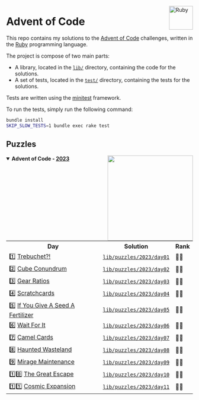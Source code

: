 <a href="https://www.ruby-lang.org"><img src="https://s3.cdalvaro.io/github.com/cdalvaro/advent-of-code/RubyLang.png" alt="Ruby" width="64px" align="right"/></a>

# Advent of Code

This repo contains my solutions to the [Advent of Code](https://adventofcode.com) challenges, written in
the [Ruby](https://www.ruby-lang.org) programming language.

The project is compose of two main parts:

- A library, located in the [`lib/`](lib/) directory, containing the code for the solutions.
- A set of tests, located in the [`test/`](test/) directory, containing the tests for the solutions.

Tests are written using the [minitest](https://github.com/minitest/minitest) framework.

To run the tests, simply run the following command:

```bash
bundle install
SKIP_SLOW_TESTS=1 bundle exec rake test
```

## Puzzles

<a href="https://www.ruby-lang.org"><img src="https://s3.cdalvaro.io/github.com/cdalvaro/advent-of-code/Holly.png" width="230px" align="right"/></a>

<details open>
  <summary><b>Advent of Code - <a href="https://adventofcode.com/2023">2023</a></b></summary>
  <p>
    <table>
      <tr>
        <th>Day</th>
        <th>Solution</th>
        <th>Rank</th>
      </tr>
      <tr>
        <td>1️⃣ <a href="https://adventofcode.com/2023/day/1">Trebuchet?!</a></td>
        <td><a href="lib/puzzles/2023/day01"><code>lib/puzzles/2023/day01</code></a></td>
        <td>🌟🌟</td>
      </tr>
      <tr>
        <td>2️⃣ <a href="https://adventofcode.com/2023/day/2">Cube Conundrum</a></td>
        <td><a href="lib/puzzles/2023/day02"><code>lib/puzzles/2023/day02</code></a></td>
        <td>🌟🌟</td>
      </tr>
      <tr>
        <td>3️⃣ <a href="https://adventofcode.com/2023/day/3">Gear Ratios</a></td>
        <td><a href="lib/puzzles/2023/day03"><code>lib/puzzles/2023/day03</code></a></td>
        <td>🌟🌟</td>
      </tr>
      <tr>
        <td>4️⃣ <a href="https://adventofcode.com/2023/day/4">Scratchcards</a></td>
        <td><a href="lib/puzzles/2023/day04"><code>lib/puzzles/2023/day04</code></a></td>
        <td>🌟🌟</td>
      </tr>
      <tr>
        <td>5️⃣ <a href="https://adventofcode.com/2023/day/5">If You Give A Seed A Fertilizer</a></td>
        <td><a href="lib/puzzles/2023/day05"><code>lib/puzzles/2023/day05</code></a></td>
        <td>🌟🌟</td>
      </tr>
      <tr>
        <td>6️⃣ <a href="https://adventofcode.com/2023/day/6">Wait For It</a></td>
        <td><a href="lib/puzzles/2023/day06"><code>lib/puzzles/2023/day06</code></a></td>
        <td>🌟🌟</td>
      </tr>
      <tr>
        <td>7️⃣ <a href="https://adventofcode.com/2023/day/7">Camel Cards</a></td>
        <td><a href="lib/puzzles/2023/day07"><code>lib/puzzles/2023/day07</code></a></td>
        <td>🌟🌟</td>
      </tr>
      <tr>
        <td>8️⃣ <a href="https://adventofcode.com/2023/day/8">Haunted Wasteland</a></td>
        <td><a href="lib/puzzles/2023/day08"><code>lib/puzzles/2023/day08</code></a></td>
        <td>🌟🌟</td>
      </tr>
      <tr>
        <td>9️⃣ <a href="https://adventofcode.com/2023/day/9">Mirage Maintenance</a></td>
        <td><a href="lib/puzzles/2023/day09"><code>lib/puzzles/2023/day09</code></a></td>
        <td>🌟🌟</td>
      </tr>
      <tr>
        <td>1️⃣0️⃣ <a href="https://adventofcode.com/2023/day/10">The Great Escape</a></td>
        <td><a href="lib/puzzles/2023/day10"><code>lib/puzzles/2023/day10</code></a></td>
        <td>🌟🌟</td>
      </tr>
      <tr>
        <td>1️⃣1️⃣ <a href="https://adventofcode.com/2023/day/11">Cosmic Expansion</a></td>
        <td><a href="lib/puzzles/2023/day11"><code>lib/puzzles/2023/day11</code></a></td>
        <td>🌟🌟</td>
      </tr>
    </table>
  </p>
</details>
